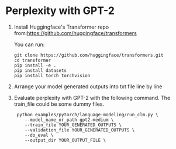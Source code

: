 # Perplexity with GPT-2

1. Install Huggingface's Transformer repo from:https://github.com/huggingface/transformers

   You can run:

   ```
   git clone https://github.com/huggingface/transformers.git
   cd transformer
   pip install -e .
   pip install datasets
   pip install torch torchvision
   ```

2. Arrange your model generated outputs into txt file line by line

3. Evaluate perplexity with GPT-2 with the following command. The train_file could be some dummy files.

   ```
    python examples/pytorch/language-modeling/run_clm.py \
       --model_name_or_path gpt2-medium \
       --train_file YOUR_GENERATED_OUTPUTS \
       --validation_file YOUR_GENERATED_OUTPUTS \
       --do_eval \
       --output_dir YOUR_OUTPUT_FILE \
   ```